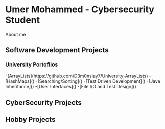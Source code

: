<b><h1> Umer Mohammed - Cybersecurity Student</h1></b>
About me
<h2>Software Development Projects</h2>

<h3>University Portoflios</h3>
-[ArrayLists](https://github.com/D3m0nslay7/University-ArrayLists)
-[HashMaps]()
-[Searching/Sorting]()
-[Test Driven Development]()
-[Java Inheritance]()
-[User Interfaces]()
-[File I/O and Test Design]()

<h2>CyberSecurity Projects</h2>

<h2>Hobby Projects</h2>
